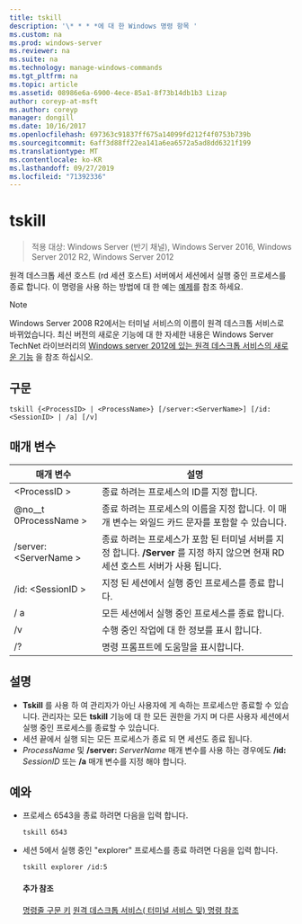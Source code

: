 ```yaml
---
title: tskill
description: '\* * * *에 대 한 Windows 명령 항목 '
ms.custom: na
ms.prod: windows-server
ms.reviewer: na
ms.suite: na
ms.technology: manage-windows-commands
ms.tgt_pltfrm: na
ms.topic: article
ms.assetid: 08986e6a-6900-4ece-85a1-8f73b14db1b3 Lizap
author: coreyp-at-msft
ms.author: coreyp
manager: dongill
ms.date: 10/16/2017
ms.openlocfilehash: 697363c91837ff675a14099fd212f4f0753b739b
ms.sourcegitcommit: 6aff3d88ff22ea141a6ea6572a5ad8dd6321f199
ms.translationtype: MT
ms.contentlocale: ko-KR
ms.lasthandoff: 09/27/2019
ms.locfileid: "71392336"
---
```

# <a name="tskill"></a>tskill

>적용 대상: Windows Server (반기 채널), Windows Server 2016, Windows Server 2012 R2, Windows Server 2012

원격 데스크톱 세션 호스트 (rd 세션 호스트) 서버에서 세션에서 실행 중인 프로세스를 종료 합니다.
이 명령을 사용 하는 방법에 대 한 예는 [예제](#BKMK_examples)를 참조 하세요.

> [!NOTE]
> Windows Server 2008 R2에서는 터미널 서비스의 이름이 원격 데스크톱 서비스로 바뀌었습니다. 최신 버전의 새로운 기능에 대 한 자세한 내용은 Windows Server TechNet 라이브러리의 [Windows server 2012에 있는 원격 데스크톱 서비스의 새로운 기능](https://technet.microsoft.com/library/hh831527) 을 참조 하십시오.

## <a name="syntax"></a>구문
```
tskill {<ProcessID> | <ProcessName>} [/server:<ServerName>] [/id:<SessionID> | /a] [/v]
```

## <a name="parameters"></a>매개 변수

|매개 변수|설명|
|-------|--------|
|\<ProcessID >|종료 하려는 프로세스의 ID를 지정 합니다.|
|@no__t 0ProcessName >|종료 하려는 프로세스의 이름을 지정 합니다. 이 매개 변수는 와일드 카드 문자를 포함할 수 있습니다.|
|/server: \<ServerName >|종료 하려는 프로세스가 포함 된 터미널 서버를 지정 합니다. **/Server** 를 지정 하지 않으면 현재 RD 세션 호스트 서버가 사용 됩니다.|
|/id: \<SessionID >|지정 된 세션에서 실행 중인 프로세스를 종료 합니다.|
|/ a|모든 세션에서 실행 중인 프로세스를 종료 합니다.|
|/v|수행 중인 작업에 대 한 정보를 표시 합니다.|
|/?|명령 프롬프트에 도움말을 표시합니다.|

## <a name="remarks"></a>설명
- **Tskill** 를 사용 하 여 관리자가 아닌 사용자에 게 속하는 프로세스만 종료할 수 있습니다. 관리자는 모든 **tskill** 기능에 대 한 모든 권한을 가지 며 다른 사용자 세션에서 실행 중인 프로세스를 종료할 수 있습니다.
- 세션 끝에서 실행 되는 모든 프로세스가 종료 되 면 세션도 종료 됩니다.
- *ProcessName* 및 **/server:** <em>ServerName</em> 매개 변수를 사용 하는 경우에도 **/id:** <em>SessionID</em> 또는 **/a** 매개 변수를 지정 해야 합니다.

## <a name="BKMK_examples"></a>예와
- 프로세스 6543을 종료 하려면 다음을 입력 합니다.
  ```
  tskill 6543
  ```
- 세션 5에서 실행 중인 "explorer" 프로세스를 종료 하려면 다음을 입력 합니다.
  ```
  tskill explorer /id:5
  ```
  #### <a name="additional-references"></a>추가 참조
  [명령줄 구문 키](command-line-syntax-key.md)
  [원격 데스크톱 서비스&#40; 터미널 서비스 및&#41; 명령 참조](remote-desktop-services-terminal-services-command-reference.md)
